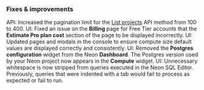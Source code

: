 ### Fixes & improvements

API: Increased the pagination limit for the [List projects](https://api-docs.neon.tech/reference/listprojects) API method from 100 to 400.
UI: Fixed an issue on the **Billing** page for Free Tier accounts that the **Estimate Pro plan cost** section of the page to be displayed incorrectly.
UI: Updated pages and modals in the console to ensure compute size default values are displayed correctly and consistently.
UI: Removed the **Postgres configuration** widget from the Neon **Dashboard**. The Postgres version used by your Neon project now appears in the **Compute** widget.
UI: Unnecessary whitespace is now stripped from queries executed in the Neon SQL Editor. Previously, queries that were indented with a tab would fail to process as expected or fail to run.

